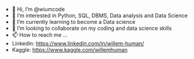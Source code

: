 - 👋 Hi, I’m @wiumcode
- 👀 I’m interested in Python, SQL, DBMS, Data analysis and Data Science
- 🌱 I’m currently learning to become a Data science
- 💞️ I’m looking to collaborate on my coding and data science skills
- 📫 How to reach me ...
- Linkedin: https://www.linkedin.com/in/willem-human/
- Kaggle: https://www.kaggle.com/willemhuman
  

<!---
wiumcode/wiumcode is a ✨ special ✨ repository because its `README.md` (this file) appears on your GitHub profile.
You can click the Preview link to take a look at your changes.
--->
